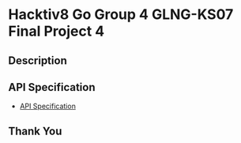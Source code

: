 # Hacktiv8 Go Group 4 GLNG-KS07 Final Project 4

## Description

## API Specification

- [API Specification](API-Spec.md)

## Thank You
